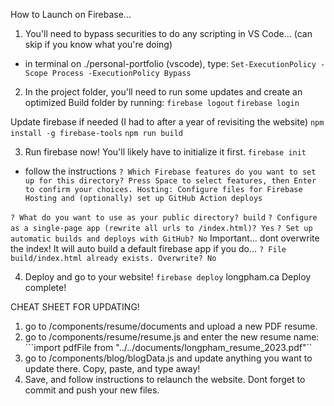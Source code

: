 How to Launch on Firebase...

1. You'll need to bypass securities to do any scripting in VS Code... (can skip if you know what you're doing)

- in terminal on ./personal-portfolio (vscode), type:
```Set-ExecutionPolicy -Scope Process -ExecutionPolicy Bypass```

2. In the project folder, you'll need to run some updates and create an optimized Build folder by running: 
```firebase logout```
```firebase login```

Update firebase if needed (I had to after a year of revisiting the website)
```npm install -g firebase-tools```
```npm run build```

3. Run firebase now! You'll likely have to initialize it first.
```firebase init```

- follow the instructions 
```? Which Firebase features do you want to set up for this directory? Press Space to select features, then Enter to confirm your choices. Hosting: Configure files for Firebase Hosting and (optionally) set up GitHub Action deploys```

```? What do you want to use as your public directory? build```
```? Configure as a single-page app (rewrite all urls to /index.html)? Yes```
```? Set up automatic builds and deploys with GitHub? No```
Important... dont overwrite the index! It will auto build a default firebase app if you do...
```? File build/index.html already exists. Overwrite? No```
<!-- ```Skipping write of build/index.html``` -->

4. Deploy and go to your website!
```firebase deploy```
longpham.ca
Deploy complete!


CHEAT SHEET FOR UPDATING!
1. go to /components/resume/documents and upload a new PDF resume.
2. go to /components/resume/resume.js and enter the new resume name:
```import pdfFile from "../../documents/longpham_resume_2023.pdf"``
3. go to /components/blog/blogData.js and update anything you want to update there. Copy, paste, and type away!
4. Save, and follow instructions to relaunch the website. Dont forget to commit and push your new files.